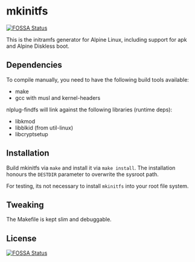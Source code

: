 # mkinitfs
[![FOSSA Status](https://app.fossa.com/api/projects/git%2Bgithub.com%2Fmissing64001%2Fmkinitfs.svg?type=shield)](https://app.fossa.com/projects/git%2Bgithub.com%2Fmissing64001%2Fmkinitfs?ref=badge_shield)


This is the initramfs generator for Alpine Linux, including support for apk and 
Alpine Diskless boot.

## Dependencies

To compile manually, you need to have the following build tools available:

- make
- gcc with musl and kernel-headers

nlplug-findfs will link against the following libraries (runtime deps):

- libkmod
- libblkid (from util-linux)
- libcryptsetup

## Installation

Build mkinitfs via `make` and install it via `make install`.
The installation honours the `DESTDIR` parameter to overwrite the sysroot path.

For testing, its not necessary to install `mkinitfs` into your root file system.

## Tweaking

The Makefile is kept slim and debuggable.


## License
[![FOSSA Status](https://app.fossa.com/api/projects/git%2Bgithub.com%2Fmissing64001%2Fmkinitfs.svg?type=large)](https://app.fossa.com/projects/git%2Bgithub.com%2Fmissing64001%2Fmkinitfs?ref=badge_large)